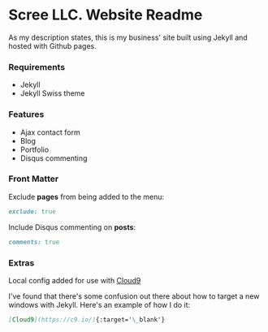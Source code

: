 # Scree LLC. Website Readme

As my description states, this is my business' site built using Jekyll and hosted with Github pages.

### Requirements
* Jekyll
* Jekyll Swiss theme

### Features
* Ajax contact form
* Blog
* Portfolio
* Disqus commenting


### Front Matter

Exclude **pages** from being added to the menu:

```ruby
exclude: true
```

Include Disqus commenting on **posts**:

```ruby
comments: true
```

### Extras

Local config added for use with <a href="https://c9.io/" target="_blank">Cloud9</a>

I've found that there's some confusion out there about how to target a new windows with Jekyll. Here's an example of how I do it:

```markdown
[Cloud9](https://c9.io/){:target='\_blank'}
```